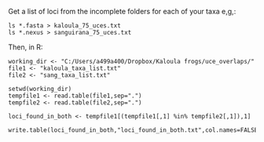 Get a list of loci from the incomplete folders for each of your taxa e,g,:

```
ls *.fasta > kaloula_75_uces.txt
ls *.nexus > sanguirana_75_uces.txt
```

Then, in R:

```
working_dir <- "C:/Users/a499a400/Dropbox/Kaloula frogs/uce_overlaps/"
file1 <- "kaloula_taxa_list.txt"
file2 <- "sang_taxa_list.txt"

setwd(working_dir)
tempfile1 <- read.table(file1,sep=".")
tempfile2 <- read.table(file2,sep=".")

loci_found_in_both <- tempfile1[(tempfile1[,1] %in% tempfile2[,1]),1]

write.table(loci_found_in_both,"loci_found_in_both.txt",col.names=FALSE,row.names=FALSE,quote=FALSE)
